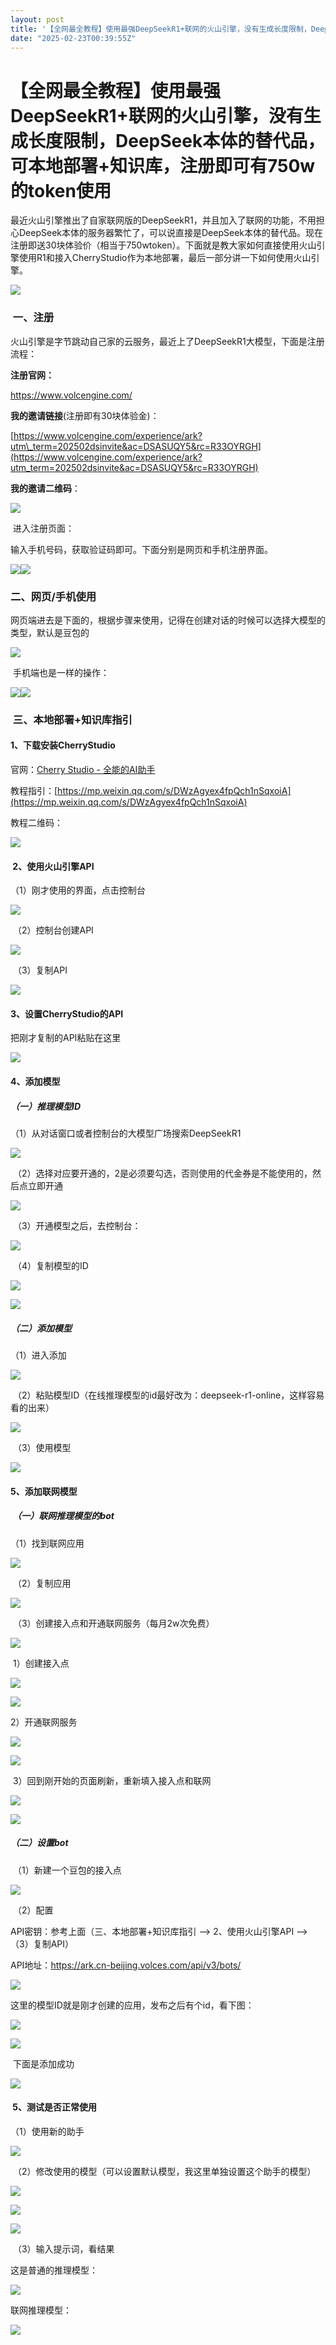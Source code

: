 ```yaml
---
layout: post
title: '【全网最全教程】使用最强DeepSeekR1+联网的火山引擎，没有生成长度限制，DeepSeek本体的替代品，可本地部署+知识库，注册即可有750w的token使用'
date: "2025-02-23T00:39:55Z"
---
```

【全网最全教程】使用最强DeepSeekR1+联网的火山引擎，没有生成长度限制，DeepSeek本体的替代品，可本地部署+知识库，注册即可有750w的token使用
==================================================================================

最近火山引擎推出了自家联网版的DeepSeekR1，并且加入了联网的功能，不用担心DeepSeek本体的服务器繁忙了，可以说直接是DeepSeek本体的替代品。现在注册即送30块体验价（相当于750wtoken）。下面就是教大家如何直接使用火山引擎使用R1和接入CherryStudio作为本地部署，最后一部分讲一下如何使用火山引擎。

![](https://img2024.cnblogs.com/blog/708365/202502/708365-20250222221716079-257509870.png)

###  一、注册

火山引擎是字节跳动自己家的云服务，最近上了DeepSeekR1大模型，下面是注册流程：

**注册官网：**

https://www.volcengine.com/

**我的邀请链接**(注册即有30块体验金)：

[https://www.volcengine.com/experience/ark?utm\_term=202502dsinvite&ac=DSASUQY5&rc=R33OYRGH](https://www.volcengine.com/experience/ark?utm_term=202502dsinvite&ac=DSASUQY5&rc=R33OYRGH)

**我的邀请二维码**：

![](https://img2024.cnblogs.com/blog/708365/202502/708365-20250222222245913-1806640994.png)

 进入注册页面：

输入手机号码，获取验证码即可。下面分别是网页和手机注册界面。

![](https://img2024.cnblogs.com/blog/708365/202502/708365-20250222222749765-1556068620.png)![](https://img2024.cnblogs.com/blog/708365/202502/708365-20250222222554583-355342503.jpg)

### 二、网页/手机使用

网页端进去是下面的，根据步骤来使用，记得在创建对话的时候可以选择大模型的类型，默认是豆包的

![](https://img2024.cnblogs.com/blog/708365/202502/708365-20250222223039124-2001703139.png)

 手机端也是一样的操作：

![](https://img2024.cnblogs.com/blog/708365/202502/708365-20250222223304891-1322109649.jpg)![](https://img2024.cnblogs.com/blog/708365/202502/708365-20250222224204794-575090465.jpg)

###  三、本地部署+知识库指引

#### 1、下载安装CherryStudio

官网：[Cherry Studio - 全能的AI助手](https://cherry-ai.com/)[  
](https://cherry-ai.com/)

教程指引：[https://mp.weixin.qq.com/s/DWzAgyex4fpQch1nSqxoiA](https://mp.weixin.qq.com/s/DWzAgyex4fpQch1nSqxoiA)

教程二维码：

![](https://img2024.cnblogs.com/blog/708365/202502/708365-20250222224354367-572432295.png)

####  2、使用火山引擎API

（1）刚才使用的界面，点击控制台

![](https://img2024.cnblogs.com/blog/708365/202502/708365-20250222224639758-549639457.png)

 （2）控制台创建API

![](https://img2024.cnblogs.com/blog/708365/202502/708365-20250222224826736-1171851950.png)

 （3）复制API

![](https://img2024.cnblogs.com/blog/708365/202502/708365-20250222224958385-1223171895.png)

#### 3、设置CherryStudio的API

把刚才复制的API粘贴在这里

![](https://img2024.cnblogs.com/blog/708365/202502/708365-20250222225126223-1964728339.png)

#### 4、添加模型

##### （一）推理模型ID

（1）从对话窗口或者控制台的大模型广场搜索DeepSeekR1

![](https://img2024.cnblogs.com/blog/708365/202502/708365-20250222230200679-1436951869.png)

 （2）选择对应要开通的，2是必须要勾选，否则使用的代金券是不能使用的，然后点立即开通

![](https://img2024.cnblogs.com/blog/708365/202502/708365-20250222225714285-2083398484.png)

 （3）开通模型之后，去控制台：

![](https://img2024.cnblogs.com/blog/708365/202502/708365-20250222225818921-1765461397.png)

 （4）复制模型的ID

![](https://img2024.cnblogs.com/blog/708365/202502/708365-20250222230402101-741428968.png)

![](https://img2024.cnblogs.com/blog/708365/202502/708365-20250222230500155-617298089.png)

##### （二）添加模型

（1）进入添加

![](https://img2024.cnblogs.com/blog/708365/202502/708365-20250222230757378-1832475210.png)

 （2）粘贴模型ID（在线推理模型的id最好改为：deepseek-r1-online，这样容易看的出来）

![](https://img2024.cnblogs.com/blog/708365/202502/708365-20250222230833246-1157372207.png)

 （3）使用模型

![](https://img2024.cnblogs.com/blog/708365/202502/708365-20250222230638899-1885606221.png)

#### 5、添加联网模型

#####  （一）联网推理模型的bot

（1）找到联网应用

![](https://img2024.cnblogs.com/blog/708365/202502/708365-20250222232940804-1148499538.png)

 （2）复制应用

![](https://img2024.cnblogs.com/blog/708365/202502/708365-20250222233126912-13959591.png)

 （3）创建接入点和开通联网服务（每月2w次免费）

![](https://img2024.cnblogs.com/blog/708365/202502/708365-20250222233325302-1464974589.png)

 1）创建接入点

![](https://img2024.cnblogs.com/blog/708365/202502/708365-20250222233250818-635082706.png)

![](https://img2024.cnblogs.com/blog/708365/202502/708365-20250222233431219-1960765388.png)

2）开通联网服务

![](https://img2024.cnblogs.com/blog/708365/202502/708365-20250222233645413-1714446155.png)

![](https://img2024.cnblogs.com/blog/708365/202502/708365-20250222233758258-221514199.png)

 3）回到刚开始的页面刷新，重新填入接入点和联网

![](https://img2024.cnblogs.com/blog/708365/202502/708365-20250222234051282-2065418869.png)

![](https://img2024.cnblogs.com/blog/708365/202502/708365-20250222234231111-1107751423.png)

##### （二）设置bot

 （1）新建一个豆包的接入点

![](https://img2024.cnblogs.com/blog/708365/202502/708365-20250222235147612-158210368.png)

 （2）配置

API密钥：参考上面（三、本地部署+知识库指引 ——> 2、使用火山引擎API ——>（3）复制API）

API地址：https://ark.cn-beijing.volces.com/api/v3/bots/

![](https://img2024.cnblogs.com/blog/708365/202502/708365-20250222235643959-443454576.png)

这里的模型ID就是刚才创建的应用，发布之后有个id，看下图：

![](https://img2024.cnblogs.com/blog/708365/202502/708365-20250222235618609-1981012469.png)

![](https://img2024.cnblogs.com/blog/708365/202502/708365-20250222235544785-1226727023.png)

 下面是添加成功

![](https://img2024.cnblogs.com/blog/708365/202502/708365-20250222235751492-1051447840.png)

####  5、测试是否正常使用

（1）使用新的助手

![](https://img2024.cnblogs.com/blog/708365/202502/708365-20250222225328823-1262519702.png)

 （2）修改使用的模型（可以设置默认模型，我这里单独设置这个助手的模型）

![](https://img2024.cnblogs.com/blog/708365/202502/708365-20250222231105053-808780893.png)

![](https://img2024.cnblogs.com/blog/708365/202502/708365-20250222231215694-681697962.png)

![](https://img2024.cnblogs.com/blog/708365/202502/708365-20250222231251911-1735439598.png)

 （3）输入提示词，看结果

这是普通的推理模型：

![](https://img2024.cnblogs.com/blog/708365/202502/708365-20250222232208826-84950027.png)

联网推理模型：

![](https://img2024.cnblogs.com/blog/708365/202502/708365-20250222235850413-1017739814.png)